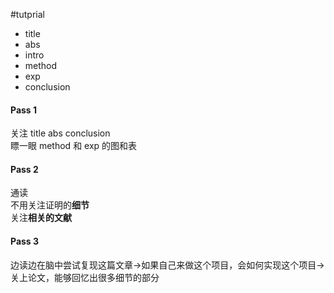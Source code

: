 #tutprial

- title
- abs
- intro
- method
- exp
- conclusion

#### Pass 1

关注 title abs conclusion  
瞟一眼 method 和 exp 的图和表

#### Pass 2

通读  
不用关注证明的**细节**  
关注**相关的文献**

#### Pass 3

边读边在脑中尝试复现这篇文章->如果自己来做这个项目，会如何实现这个项目->关上论文，能够回忆出很多细节的部分
